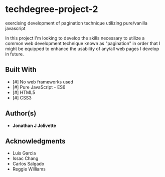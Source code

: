 # techdegree-project-2
exercising development of pagination technique utilizing pure/vanilla javascript

In this project I'm looking to develop the skills necessary to utilize a common web development technique known as "pagination" in order that I might be equipped to enhance the usability of any/all web pages I develop in future.

## Built With

* [#] No web frameworks used
* [#] Pure JavaScript - ES6
* [#] HTML5
* [#] CSS3

## Author(s)

* **Jonathan J Jolivette**
## Acknowledgments

* Luis Garcia
* Issac Chang
* Carlos Salgado
* Reggie Williams
